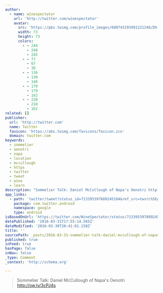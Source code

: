 ```yaml
---
author:
  - name: winespectator
    url: 'http://twitter.com/winespectator'
    avatar:
      src: 'https://pbs.twimg.com/profile_images/600743193991221248/Dh-Zj5V__bigger.jpg'
      width: 73
      height: 73
      colors:
        - - 244
          - 248
          - 245
        - - 77
          - 67
          - 38
        - - 116
          - 130
          - 140
        - - 179
          - 179
          - 162
        - - 220
          - 210
          - 162
related: []
publisher:
  url: 'http://twitter.com'
  name: Twitter
  favicon: 'https://abs.twimg.com/favicons/favicon.ico'
  domain: twitter.com
keywords:
  - sommelier
  - oenotri
  - napa
  - location
  - mccullough
  - https
  - twitter
  - tweet
  - wine
  - learn
description: "Sommelier Talk: Daniel McCullough of Napa's Oenotri http://ow.ly/3cPJ4s"
app_links:
  - path: 'twitter/tweet?status_id=713395397889245184&ref_src=twsrc%5Egoogle%7Ctwcamp%5Eandroidseo%7Ctwgr%5Estatus%7Ctwterm%5E713395397889245184'
    package: com.twitter.android
    namespace: google
    type: android
isBasedOnUrl: 'https://twitter.com/WineSpectator/status/713395397889245184'
datePublished: '2016-03-31T17:55:14.565Z'
dateModified: '2016-03-30T20:41:01.158Z'
title: ''
sourcePath: _posts/2016-03-31-sommelier-talk-daniel-mccullough-of-napas-oenotri-httpo.md
published: true
inFeed: true
hasPage: false
inNav: false
_type: Comment
_context: 'http://schema.org'

---
```

> Sommelier Talk: Daniel McCullough of Napa's Oenotri http://ow.ly/3cPJ4s